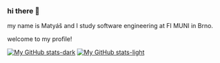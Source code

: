 ### hi there :wave:

my name is Matyáš and I study software engineering at FI MUNI in Brno.

welcome to my profile!

[![My GitHub stats-dark](https://github-readme-stats.vercel.app/api?username=mstrlc&count_private=true&show_icons=true&theme=dark&include_all_commits=true&disable_animations=true&hide_border=true#gh-dark-mode-only)](#gh-dark-mode-only)
[![My GitHub stats-light](https://github-readme-stats.vercel.app/api?username=mstrlc&count_private=true&show_icons=true&theme=default&include_all_commits=true&disable_animations=true&hide_border=true#gh-light-mode-only)](#gh-light-mode-only)
